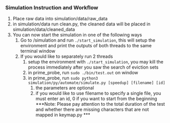### Simulation Instruction and Workflow
1. Place raw data into simulation/data/raw_data 
2. in simulation/data run clean.py, the cleaned data will be placed in simulation/data/cleaned_data
3. You can now start the simulation in one of the following ways 
	1. Go to /simulation and run ```./start_simulation```, this will setup the environment and print the outputs of both threads to the same terminal window
	2. If you would like to separately run 2 threads 
		1. setup the environment with ```./start_simulation```, you may kill the process immediately after you saw the search of eviction sets 
		2. in prime_probe, run ```sudo ./bin/test.out``` on window
		3. in prime_probe, run ```sudo python3 simulation/py/automate/simulate.py [speedup] [filename] [id]```
			1. the parameters are optional
			2. if you would like to use filename to specify a single file, you must enter an id, 0 if you want to start from the beginning
***Note: Please pay attention to the total duration of the test and whether there are missing characters that are not mapped in keymap.py ***

